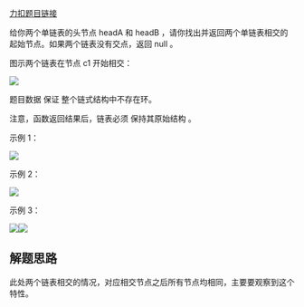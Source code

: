 [力扣题目链接](https://leetcode.cn/problems/intersection-of-two-linked-lists-lcci/)

给你两个单链表的头节点 headA 和 headB ，请你找出并返回两个单链表相交的起始节点。如果两个链表没有交点，返回 null 。

图示两个链表在节点 c1 开始相交：

![](https://code-thinking-1253855093.file.myqcloud.com/pics/20211219221657.png)

题目数据 保证 整个链式结构中不存在环。

注意，函数返回结果后，链表必须 保持其原始结构 。

示例 1：

![](https://code-thinking-1253855093.file.myqcloud.com/pics/20211219221723.png)

示例 2：

![](https://code-thinking-1253855093.file.myqcloud.com/pics/20211219221749.png)

示例 3：

![](https://code-thinking-1253855093.file.myqcloud.com/pics/20211219221812.png)![](https://code-thinking-1253855093.file.myqcloud.com/pics/20211219221812.png)

## 解题思路

此处两个链表相交的情况，对应相交节点之后所有节点均相同，主要要观察到这个特性。